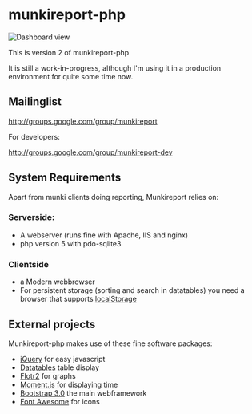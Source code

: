 munkireport-php
===============

![Dashboard view](https://raw.github.com/wiki/bochoven/munkireport-php/assets/pics/dashboard.png)

This is version 2 of munkireport-php

It is still a work-in-progress, although I'm using it in a production environment for quite some time now.


Mailinglist
---

http://groups.google.com/group/munkireport

For developers:

http://groups.google.com/group/munkireport-dev

System Requirements
---

Apart from munki clients doing reporting, Munkireport relies on:

### Serverside:

* A webserver (runs fine with Apache, IIS and nginx)
* php version 5 with pdo-sqlite3

### Clientside

* a Modern webbrowser
* For persistent storage (sorting and search in datatables) you need a browser that supports [localStorage](http://caniuse.com/#search=localstorage)

External projects
---

Munkireport-php makes use of these fine software packages:

* [jQuery](http://jquery.com) for easy javascript
* [Datatables](http://datatables.net) table display
* [Flotr2](http://www.humblesoftware.com/flotr2/) for graphs
* [Moment.js](http://momentjs.com) for displaying time
* [Bootstrap 3.0](http://getbootstrap.com) the main webframework
* [Font Awesome](http://fortawesome.github.io/Font-Awesome/) for icons

